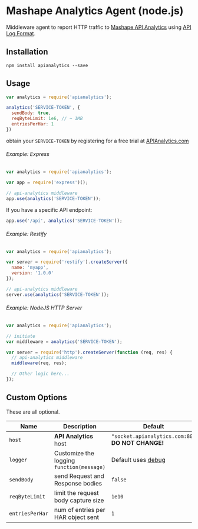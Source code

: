 # Mashape Analytics Agent (node.js)

Middleware agent to report HTTP traffic to [Mashape API Analytics](http://apianalytics.com/) using [API Log Format](https://github.com/APIAnalytics/spec).

## Installation

```shell
npm install apianalytics --save
```

## Usage


```js
var analytics = require('apianalytics');

analytics('SERVICE-TOKEN', {
  sendBody: true,
  reqByteLimit: 1e6, // ~ 1MB
  entriesPerHar: 1
})
```

obtain your `SERVICE-TOKEN` by registering for a free trial at [APIAnalytics.com](http://apianalytics.com)

###### Example: Express

```js
var analytics = require('apianalytics');

var app = require('express')();

// api-analytics middleware
app.use(analytics('SERVICE-TOKEN'));
```

If you have a specific API endpoint:

```js
app.use('/api', analytics('SERVICE-TOKEN'));
```

###### Example: Restify

```js
var analytics = require('apianalytics');

var server = require('restify').createServer({
  name: 'myapp',
  version: '1.0.0'
});

// api-analytics middleware
server.use(analytics('SERVICE-TOKEN'));
```

###### Example: NodeJS HTTP Server

``` javascript
var analytics = require('apianalytics');

// initiate
var middleware = analytics('SERVICE-TOKEN');

var server = require('http').createServer(function (req, res) {  
  // api-analytics middleware
  middleware(req, res);

  // Other logic here...
});
```

Custom Options
--------------

These are all optional.

| Name            | Description                               | Default                                                   |
| --------------- | ----------------------------------------- | --------------------------------------------------------- |
| `host`          | **API Analytics** host                    | `"socket.apianalytics.com:80"` **DO NOT CHANGE!**         |
| `logger`        | Customize the logging `function(message)` | Default uses [debug](https://www.npmjs.org/package/debug) |
| `sendBody`      | send Request and Response bodies          | `false`                                                   |
| `reqByteLimit`  | limit the request body capture size       | `1e10`                                                    |
| `entriesPerHar` | num of entries per HAR object sent        | `1`                                                       |
